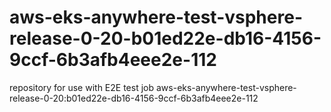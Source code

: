 # aws-eks-anywhere-test-vsphere-release-0-20-b01ed22e-db16-4156-9ccf-6b3afb4eee2e-112
repository for use with E2E test job aws-eks-anywhere-test-vsphere-release-0-20:b01ed22e-db16-4156-9ccf-6b3afb4eee2e-112
